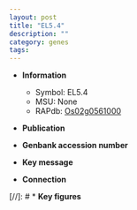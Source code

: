 ```yaml
---
layout: post
title: "EL5.4"
description: ""
category: genes
tags: 
---
```


* **Information**  
    + Symbol: EL5.4  
    + MSU: None  
    + RAPdb: [Os02g0561000](https://rapdb.dna.affrc.go.jp/locus/?name=Os02g0561000)  

* **Publication**  

* **Genbank accession number**  

* **Key message**  

* **Connection**  

[//]: # * **Key figures**  


